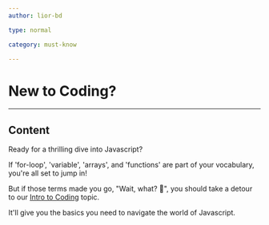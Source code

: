 ```yaml
---
author: lior-bd

type: normal

category: must-know

---
```


# New to Coding?

---

## Content

Ready for a thrilling dive into Javascript? 

If 'for-loop', 'variable', 'arrays', and 'functions' are part of your vocabulary, you're all set to jump in!

But if those terms made you go, "Wait, what? 🤔", you should take a detour to our [Intro to Coding](https://app.enki.com/skill/coding-intro) topic. 

It'll give you the basics you need to navigate the world of Javascript.




